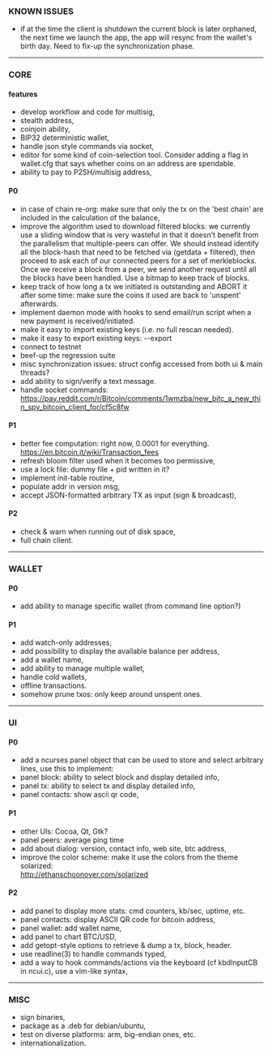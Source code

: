 ### KNOWN ISSUES
* if at the time the client is shutdown the current block is later orphaned,
  the next time we launch the app, the app will resync from the wallet's birth
  day. Need to fix-up the synchronization phase.

---

### CORE

#### features
* develop workflow and code for multisig,
* stealth address,
* coinjoin ability,
* BIP32 deterministic wallet,
* handle json style commands via socket,
* editor for some kind of coin-selection tool. Consider adding a flag in
  wallet.cfg that says whether coins on an address are spendable.
* ability to pay to P2SH/multisig address,

#### P0
* in case of chain re-org: make sure that only the tx on the 'best chain' are
  included in the calculation of the balance,
* improve the algorithm used to download filtered blocks: we currently use a
  sliding window that is very wasteful in that it doesn't benefit from the
  parallelism that multiple-peers can offer. We should instead identify all
  the block-hash that need to be fetched via (getdata + filtered), then proceed
  to ask each of our connected peers for a set of merkleblocks. Once we receive
  a block from a peer, we send another request until all the blocks have been
  handled.  Use a bitmap to keep track of blocks.
* keep track of how long a tx we initiated is outstanding and ABORT it after
  some time: make sure the coins it used are back to 'unspent' afterwards.
* implement daemon mode with hooks to send email/run script when a new payment
  is received/initiated.
* make it easy to import existing keys (i.e. no full rescan needed).
* make it easy to export existing keys: --export
* connect to testnet
* beef-up the regression suite
* misc synchronization issues: struct config accessed from both ui & main
  threads?
* add ability to sign/verify a text message.
* handle socket commands:
  https://pay.reddit.com/r/Bitcoin/comments/1wmzba/new_bitc_a_new_thin_spv_bitcoin_client_for/cf5c8fw

#### P1
* better fee computation: right now, 0.0001 for everything.
    https://en.bitcoin.it/wiki/Transaction_fees
* refresh bloom filter used when it becomes too permissive,
* use a lock file: dummy file + pid written in it?
* implement init-table routine,
* populate addr in version msg,
* accept JSON-formatted arbitrary TX as input (sign & broadcast),

#### P2
* check & warn when running out of disk space,
* full chain client.

---

### WALLET

#### P0
* add ability to manage specific wallet (from command line option?)

#### P1
* add watch-only addresses,
* add possibility to display the available balance per address,
* add a wallet name,
* add ability to manage multiple wallet,
* handle cold wallets,
* offline transactions.
* somehow prune txos: only keep around unspent ones.

---

### UI

#### P0
* add a ncurses panel object that can be used to store and select arbitrary
  lines, use this to implement:
* panel block: ability to select block and display detailed info,
* panel tx: ability to select tx and display detailed info,
* panel contacts: show ascii qr code,

#### P1
* other UIs: Cocoa, Qt, Gtk?
* panel peers: average ping time
* add about dialog: version, contact info, web site, btc address,
* improve the color scheme: make it use the colors from the theme solarized:  
    http://ethanschoonover.com/solarized

#### P2
* add panel to display more stats: cmd counters, kb/sec, uptime, etc.
* panel contacts: display ASCII QR code for bitcoin address,
* panel wallet: add wallet name,
* add panel to chart BTC/USD,
* add getopt-style options to retrieve & dump a tx, block, header.
* use readline(3) to handle commands typed,
* add a way to hook commands/actions via the keyboard (cf kbdInputCB in
   ncui.c), use a vim-like syntax,

---

### MISC

* sign binaries,
* package as a .deb for debian/ubuntu,
* test on diverse platforms: arm, big-endian ones, etc.
* internationalization.
